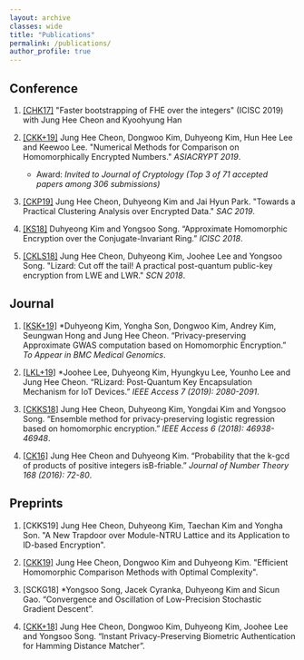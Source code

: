 ```yaml
---
layout: archive
classes: wide
title: "Publications"
permalink: /publications/
author_profile: true
---
```


## Conference

1. [[CHK17]](https://eprint.iacr.org/2017/079.pdf) "Faster  bootstrapping  of  FHE  over  the integers" (ICISC 2019)
with Jung  Hee  Cheon and  Kyoohyung  Han

1. [[CKK+19]](https://eprint.iacr.org/2019/417.pdf) Jung Hee Cheon, Dongwoo Kim, Duhyeong Kim, Hun Hee Lee and Keewoo Lee. "Numerical Methods for Comparison on Homomorphically Encrypted Numbers." *ASIACRYPT 2019*.
	* Award: *Invited to Journal of Cryptology (Top 3 of 71 accepted papers among 306 submissions)*

1. [[CKP19]](https://eprint.iacr.org/2019/465.pdf) Jung Hee Cheon, Duhyeong Kim and Jai Hyun Park. "Towards a Practical Clustering Analysis over Encrypted Data." *SAC 2019*. 

1. [[KS18]](https://link.springer.com/chapter/10.1007/978-3-030-12146-4_6) Duhyeong Kim and Yongsoo Song.  “Approximate Homomorphic Encryption over the Conjugate-Invariant  Ring.”  *ICISC 2018*.

1. [[CKLS18]](https://link.springer.com/chapter/10.1007/978-3-319-98113-0_9) Jung Hee Cheon, Duhyeong Kim, Joohee Lee and Yongsoo Song. "Lizard: Cut off the tail! A practical post-quantum public-key encryption from LWE and LWR." *SCN 2018*.


## Journal

1. [[KSK+19]](https://eprint.iacr.org/2019/152.pdf) \*Duhyeong Kim, Yongha Son, Dongwoo Kim, Andrey Kim, Seungwan Hong and Jung Hee Cheon. “Privacy-preserving Approximate GWAS computation based on Homomorphic Encryption.” *To Appear in BMC Medical Genomics*.

1. [[LKL+19]](https://ieeexplore.ieee.org/document/8555993) \*Joohee Lee, Duhyeong Kim, Hyungkyu Lee, Younho Lee and Jung Hee Cheon. “RLizard:  Post-Quantum Key Encapsulation Mechanism for IoT Devices.” *IEEE Access 7 (2019):  2080-2091*.

1. [[CKKS18]](https://ieeexplore.ieee.org/document/8444365) Jung Hee Cheon, Duhyeong Kim, Yongdai Kim and Yongsoo Song. “Ensemble method for privacy-preserving logistic regression based on homomorphic encryption.” *IEEE Access 6 (2018):  46938-46948*.

1. [[CK16]](https://www.sciencedirect.com/science/article/pii/S0022314X16300919) Jung Hee Cheon and Duhyeong Kim.  “Probability that the k-gcd of products of positive integers isB-friable.” *Journal of Number Theory 168 (2016): 72-80*.

## Preprints

1. [CKKS19] Jung Hee Cheon, Duhyeong Kim, Taechan Kim and Yongha Son. "A New Trapdoor over Module-NTRU Lattice and its Application to ID-based Encryption".

1. [[CKK19]](https://eprint.iacr.org/2019/1234.pdf) Jung Hee Cheon, Dongwoo Kim and Duhyeong Kim. "Efficient Homomorphic Comparison Methods with Optimal Complexity".

1. [SCKG18] \*Yongsoo Song,  Jacek Cyranka, Duhyeong Kim and  Sicun Gao. “Convergence  and Oscillation of Low-Precision Stochastic Gradient Descent”.

1. [[CKK+18]](https://eprint.iacr.org/2018/1214.pdf) Jung Hee Cheon, Dongwoo Kim, Duhyeong Kim, Joohee Lee and Yongsoo Song. “Instant Privacy-Preserving Biometric Authentication for Hamming Distance Matcher”.


